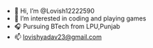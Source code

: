 - 👋 Hi, I’m @Lovish12222590
- 👀 I’m interested in coding and playing games
- 🎧 Pursuing BTech from LPU,Punjab
- 📫 lovishyadav23@gmail.com

<!---
Lovish12222590/Lovish12222590 is a ✨ special ✨ repository because its `README.md` (this file) appears on your GitHub profile.
You can click the Preview link to take a look at your changes.
--->
